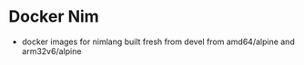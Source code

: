 # Docker Nim

- docker images for nimlang built fresh from devel from amd64/alpine and arm32v6/alpine